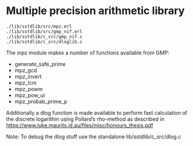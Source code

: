 # Multiple precision arithmetic library 

```
./lib/sstdlib/src/mpz.erl
./lib/sstdlib/src/gmp_nif.erl
./lib/sstdlib/c_src/gmp_nif.c
./lib/sstdlib/c_src/dloglib.c
```

The mpz module makes a number of functions available from GMP:

* generate_safe_prime
* mpz_gcd
* mpz_invert
* mpz_lcm
* mpz_powm
* mpz_pow_ui
* mpz_probab_prime_p
 
Additionally a dlog function is made available to perform fast
calculation of the discrete logarithm using Pollard’s rho-method as
described in https://www.luke.maurits.id.au/files/misc/honours_thesis.pdf

Note: To debug the dlog stuff use the standalone lib/sstdlib/c_src/dlog.c
